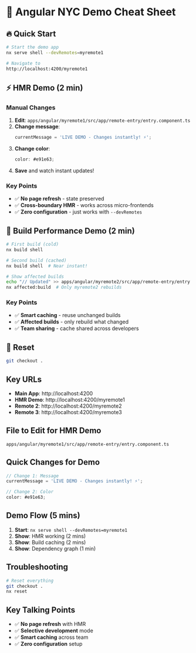 # 🚀 Angular NYC Demo Cheat Sheet

## 🔥 Quick Start
```bash
# Start the demo app
nx serve shell --devRemotes=myremote1

# Navigate to
http://localhost:4200/myremote1
```

## ⚡ HMR Demo (2 min)

### **Manual Changes**
1. **Edit**: `apps/angular/myremote1/src/app/remote-entry/entry.component.ts`
2. **Change message**:
   ```typescript
   currentMessage = 'LIVE DEMO - Changes instantly! ⚡';
   ```
3. **Change color**:
   ```typescript
   color: #e91e63;
   ```
4. **Save** and watch instant updates!

### **Key Points**
- ✅ **No page refresh** - state preserved
- ✅ **Cross-boundary HMR** - works across micro-frontends
- ✅ **Zero configuration** - just works with `--devRemotes`

## 🎯 Build Performance Demo (2 min)

```bash
# First build (cold)
nx build shell

# Second build (cached)
nx build shell  # Near instant!

# Show affected builds
echo "// Updated" >> apps/angular/myremote2/src/app/remote-entry/entry.component.ts
nx affected:build  # Only myremote2 rebuilds
```

### **Key Points**
- ✅ **Smart caching** - reuse unchanged builds
- ✅ **Affected builds** - only rebuild what changed
- ✅ **Team sharing** - cache shared across developers

## 🚨 Reset
```bash
git checkout .
```

## Key URLs
- **Main App**: http://localhost:4200
- **HMR Demo**: http://localhost:4200/myremote1
- **Remote 2**: http://localhost:4200/myremote2
- **Remote 3**: http://localhost:4200/myremote3

## File to Edit for HMR Demo
```
apps/angular/myremote1/src/app/remote-entry/entry.component.ts
```

## Quick Changes for Demo
```typescript
// Change 1: Message
currentMessage = 'LIVE DEMO - Changes instantly! ⚡';

// Change 2: Color  
color: #e91e63;
```

## Demo Flow (5 mins)
1. **Start**: `nx serve shell --devRemotes=myremote1`
2. **Show**: HMR working (2 mins)
3. **Show**: Build caching (2 mins) 
4. **Show**: Dependency graph (1 min)

## Troubleshooting
```bash
# Reset everything
git checkout .
nx reset
```

## Key Talking Points
- ✅ **No page refresh** with HMR
- ✅ **Selective development** mode
- ✅ **Smart caching** across team
- ✅ **Zero configuration** setup 